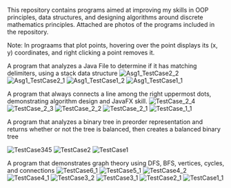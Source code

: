 This repository contains programs aimed at improving my skills in OOP principles, data structures, and
designing algorithms around discrete mathematics principles. Attached are photos of the programs included in the repository.

Note: In prograams that plot points, hovering over the point displays its (x, y) coordinates, and right clicking a point removes it.

A program that analyzes a Java File to determine if it has matching delimiters, using a stack data structure
![Asg1_TestCase2_2](https://github.com/suspiciousZolotayaRybka/DataStructuresAndAlgorithmDesign/assets/116288117/c8da3745-2d2a-413d-a21d-6193ea8017dd)
![Asg1_TestCase2_1](https://github.com/suspiciousZolotayaRybka/DataStructuresAndAlgorithmDesign/assets/116288117/714870f6-6fe6-4c47-b1b1-ee40cacfa027)
![Asg1_TestCase1_2](https://github.com/suspiciousZolotayaRybka/DataStructuresAndAlgorithmDesign/assets/116288117/01c015f1-9f76-4746-96df-fa262cd38ced)
![Asg1_TestCase1_1](https://github.com/suspiciousZolotayaRybka/DataStructuresAndAlgorithmDesign/assets/116288117/c8125e5a-6996-4c70-9fd3-8b8599a575d9)

A program that always connects a line among the right uppermost dots, demonstrating algorithm design and JavaFX skill.
![TestCase_2_4](https://github.com/suspiciousZolotayaRybka/DataStructuresAndAlgorithmDesign/assets/116288117/6c399092-e430-4a67-98f4-6e7558c8c24f)
![TestCase_2_3](https://github.com/suspiciousZolotayaRybka/DataStructuresAndAlgorithmDesign/assets/116288117/a0dcafac-1a23-406b-9fb4-6204eb33d6e9)
![TestCase_2_2](https://github.com/suspiciousZolotayaRybka/DataStructuresAndAlgorithmDesign/assets/116288117/ef10d99e-f759-4481-bbf5-890e17eb76d1)
![TestCase_2_1](https://github.com/suspiciousZolotayaRybka/DataStructuresAndAlgorithmDesign/assets/116288117/f828a214-9ce3-4049-ad01-57569b164b39)
![TestCase_1_1](https://github.com/suspiciousZolotayaRybka/DataStructuresAndAlgorithmDesign/assets/116288117/ba1f8e2d-5685-4549-9f17-53b49028660f)

A program that analyzes a binary tree in preorder representation and returns whether or not the tree is balanced, then creates a balanced binary tree

![TestCase345](https://github.com/suspiciousZolotayaRybka/DataStructuresAndAlgorithmDesign/assets/116288117/e7841fd7-c150-404a-9cee-db9f7fe753bd)
![TestCase2](https://github.com/suspiciousZolotayaRybka/DataStructuresAndAlgorithmDesign/assets/116288117/4f5cd5dc-8eb2-4e6b-9912-146b4e8b2a99)
![TestCase1](https://github.com/suspiciousZolotayaRybka/DataStructuresAndAlgorithmDesign/assets/116288117/140423cd-ca24-43a6-b4ff-fd3b1cb03893)


A program that demonstrates graph theory using DFS, BFS, vertices, cycles, and connections
![TestCase6_1](https://github.com/suspiciousZolotayaRybka/DataStructuresAndAlgorithmDesign/assets/116288117/88d8933b-012c-4733-9271-f66d27ed22d5)
![TestCase5_1](https://github.com/suspiciousZolotayaRybka/DataStructuresAndAlgorithmDesign/assets/116288117/b7bbd47e-5a89-4065-b754-36955bee986f)
![TestCase4_2](https://github.com/suspiciousZolotayaRybka/DataStructuresAndAlgorithmDesign/assets/116288117/2dcbfefd-6527-4cbc-8f9b-3f21e69501ce)
![TestCase4_1](https://github.com/suspiciousZolotayaRybka/DataStructuresAndAlgorithmDesign/assets/116288117/6a2ee01c-3641-4466-a8cb-ef6f7d29276a)
![TestCase3_2](https://github.com/suspiciousZolotayaRybka/DataStructuresAndAlgorithmDesign/assets/116288117/849a31fe-5765-4631-beae-e6281d645209)
![TestCase3_1](https://github.com/suspiciousZolotayaRybka/DataStructuresAndAlgorithmDesign/assets/116288117/2849b59c-b473-4e38-bb11-8683a1246d43)
![TestCase2_1](https://github.com/suspiciousZolotayaRybka/DataStructuresAndAlgorithmDesign/assets/116288117/485919f9-425d-42d7-aa5b-61b04feaef89)
![TestCase1_1](https://github.com/suspiciousZolotayaRybka/DataStructuresAndAlgorithmDesign/assets/116288117/9dd98703-880f-49ff-b0f1-bc534d2e4e9c)


